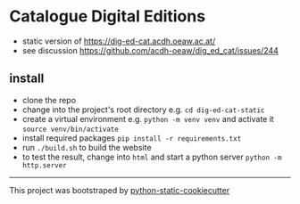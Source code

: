 # Catalogue Digital Editions

* static version of https://dig-ed-cat.acdh.oeaw.ac.at/
* see discussion https://github.com/acdh-oeaw/dig_ed_cat/issues/244

## install

* clone the repo
* change into the project's root directory e.g. `cd dig-ed-cat-static`
* create a virtual environment e.g. `python -m venv venv` and activate it `source venv/bin/activate`
* install required packages `pip install -r requirements.txt`
* run `./build.sh` to build the website
* to test the result, change into `html` and start a python server `python -m http.server`


-----

This project was bootstraped by [python-static-cookiecutter](https://github.com/acdh-oeaw/python-static-cookiecutter)